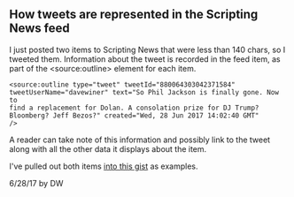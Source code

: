 ## How tweets are represented in the Scripting News feed

I just posted two items to Scripting News that were less than 140 chars, so I tweeted them. Information about the tweet is recorded in the feed item, as part of the &lt;source:outline> element for each item. 

<code>&lt;source:outline type="tweet" tweetId="880064303042371584" tweetUserName="davewiner" text="So Phil Jackson is finally gone. Now to find a replacement for Dolan. A consolation prize for DJ Trump? Bloomberg? Jeff Bezos?" created="Wed, 28 Jun 2017 14:02:40 GMT" /></code>

A reader can take note of this information and possibly link to the tweet along with all the other data it displays about the item. 

I've pulled out both items <a href="https://gist.github.com/scripting/d13066d6a6a21715721c13f2ce5404f9">into this gist</a> as examples. 

6/28/17 by DW

